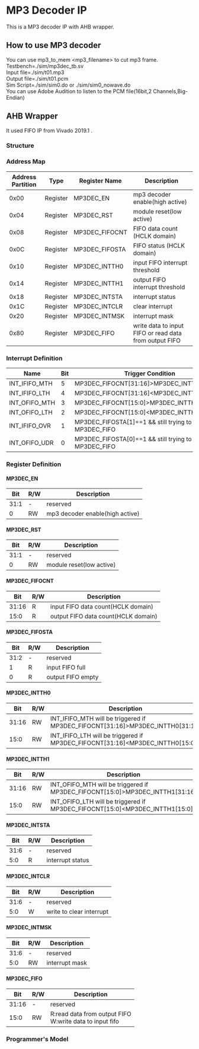# MP3 Decoder IP

This is a MP3 decoder IP with AHB wrapper.

## How to use MP3 decoder 

You can use mp3_to_mem <mp3_filename> to cut mp3 frame.  
Testbench=./sim/mp3dec_tb.sv  
Input file=./sim/t01.mp3  
Output file=./sim/t01.pcm  
Sim Script=./sim/sim0.do or ./sim/sim0_nowave.do   
You can use Adobe Audition to listen to the PCM file(16bit,2 Channels,Big-Endian)

## AHB Wrapper

It used FIFO IP from Vivado 2019.1 .

### Structure



### Address Map

| Address Partition | Type     | Register Name  | Description                                            |
| ----------------- | -------- | -------------- | ------------------------------------------------------ |
| 0x00              | Register | MP3DEC_EN      | mp3 decoder enable(high active)                        |
| 0x04              | Register | MP3DEC_RST     | module reset(low active)                               |
| 0x08              | Register | MP3DEC_FIFOCNT | FIFO data count (HCLK domain)                          |
| 0x0C              | Register | MP3DEC_FIFOSTA | FIFO status (HCLK domain)                              |
| 0x10              | Register | MP3DEC_INTTH0  | input FIFO interrupt threshold                         |
| 0x14              | Register | MP3DEC_INTTH1  | output FIFO interrupt threshold                        |
| 0x18              | Register | MP3DEC_INTSTA  | interrupt status                                       |
| 0x1C              | Register | MP3DEC_INTCLR  | clear interrupt                                        |
| 0x20              | Register | MP3DEC_INTMSK  | interrupt mask                                         |
| 0x80              | Register | MP3DEC_FIFO    | write data to input FIFO or read data from output FIFO |

### Interrupt Definition

| Name          | Bit  | Trigger Condition                                         |
| ------------- | ---- | --------------------------------------------------------- |
| INT_IFIFO_MTH | 5    | MP3DEC_FIFOCNT[31:16]>MP3DEC_INTTH0[31:16]                |
| INT_IFIFO_LTH | 4    | MP3DEC_FIFOCNT[31:16]<MP3DEC_INTTH0[15:0]                 |
| INT_OFIFO_MTH | 3    | MP3DEC_FIFOCNT[15:0]>MP3DEC_INTTH0[31:16]                 |
| INT_OFIFO_LTH | 2    | MP3DEC_FIFOCNT[15:0]<MP3DEC_INTTH0[15:0]                  |
| INT_IFIFO_OVR | 1    | MP3DEC_FIFOSTA[1]==1 && still trying to write MP3DEC_FIFO |
| INT_OFIFO_UDR | 0    | MP3DEC_FIFOSTA[0]==1 && still trying to read MP3DEC_FIFO  |

### Register Definition

#### MP3DEC_EN

| Bit  | R/W  | Description                     |
| ---- | ---- | ------------------------------- |
| 31:1 | -    | reserved                        |
| 0    | RW   | mp3 decoder enable(high active) |

#### MP3DEC_RST

| Bit  | R/W  | Description              |
| ---- | ---- | ------------------------ |
| 31:1 | -    | reserved                 |
| 0    | RW   | module reset(low active) |

#### MP3DEC_FIFOCNT

| Bit   | R/W  | Description                         |
| ----- | ---- | ----------------------------------- |
| 31:16 | R    | input FIFO data count(HCLK domain)  |
| 15:0  | R    | output FIFO data count(HCLK domain) |

#### MP3DEC_FIFOSTA

| Bit  | R/W | Description       |
| ---- | ----------------- | ----------------- |
| 31:2 | - | reserved          |
| 1    | R   | input FIFO full  |
| 0    | R   | output FIFO empty |

#### MP3DEC_INTTH0

| Bit   | R/W  | Description                                                  |
| ----- | ---- | ------------------------------------------------------------ |
| 31:16 | RW   | INT_IFIFO_MTH will be triggered if MP3DEC_FIFOCNT[31:16]>MP3DEC_INTTH0[31:16] |
| 15:0  | RW   | INT_IFIFO_LTH will be triggered if MP3DEC_FIFOCNT[31:16]<MP3DEC_INTTH0[15:0] |

#### MP3DEC_INTTH1

| Bit   | R/W  | Description                                                  |
| ----- | ---- | ------------------------------------------------------------ |
| 31:16 | RW   | INT_OFIFO_MTH will be triggered if MP3DEC_FIFOCNT[15:0]>MP3DEC_INTTH1[31:16] |
| 15:0  | RW   | INT_OFIFO_LTH will be triggered if MP3DEC_FIFOCNT[15:0]<MP3DEC_INTTH1[15:0] |

#### MP3DEC_INTSTA

| Bit  | R/W  | Description      |
| ---- | ---- | ---------------- |
| 31:6 | -    | reserved         |
| 5:0  | R    | interrupt status |

#### MP3DEC_INTCLR

| Bit  | R/W  | Description              |
| ---- | ---- | ------------------------ |
| 31:6 | -    | reserved                 |
| 5:0  | W    | write to clear interrupt |

#### MP3DEC_INTMSK

| Bit  | R/W  | Description    |
| ---- | ---- | -------------- |
| 31:6 | -    | reserved       |
| 5:0  | RW   | interrupt mask |

#### MP3DEC_FIFO

| Bit   | R/W  | Description                                             |
| ----- | ---- | ------------------------------------------------------- |
| 31:16 | -    | reserved                                                |
| 15:0  | RW   | R:read data from output FIFO<br>W:write data to input fifo |


### Programmer's Model


